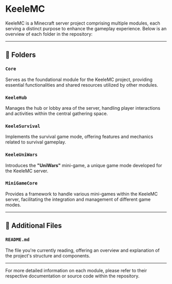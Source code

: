 # KeeleMC

KeeleMC is a Minecraft server project comprising multiple modules, each serving a distinct purpose to enhance the gameplay experience. Below is an overview of each folder in the repository:

---

## 📂 Folders

### `Core`
Serves as the foundational module for the KeeleMC project, providing essential functionalities and shared resources utilized by other modules.

### `KeeleHub`
Manages the hub or lobby area of the server, handling player interactions and activities within the central gathering space.

### `KeeleSurvival`
Implements the survival game mode, offering features and mechanics related to survival gameplay.

### `KeeleUniWars`
Introduces the **"UniWars"** mini-game, a unique game mode developed for the KeeleMC server.

### `MiniGameCore`
Provides a framework to handle various mini-games within the KeeleMC server, facilitating the integration and management of different game modes.

---

## 📄 Additional Files

### `README.md`
The file you're currently reading, offering an overview and explanation of the project's structure and components.

---

For more detailed information on each module, please refer to their respective documentation or source code within the repository.
